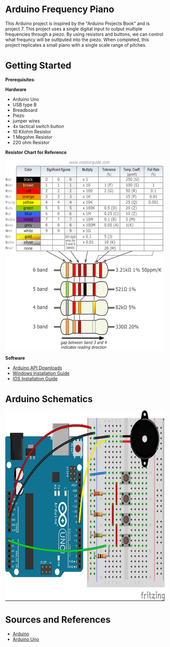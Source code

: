 # Arduino Frequency Piano
This Arduino project is inspired by the "Arduino Projects Book" and is project 7. This project uses a single digital input to output multiple frequencies through a piezo. By using resistors and buttons, we can control what frequncy will be outtputed into the piezo. When completed, this project replicates a small piano with a single scale range of pitches. 
  
# Getting Started
  
  **Prerequisites**:
  
  **Hardware**
  - Arduino Uno
  - USB type B
  - Breadboard
  - Piezo
  - jumper wires
  - 4x tactical switch button
  - 10 Kilohm Resistor
  - 1 Megohm Resistor
  - 220 ohm Resistor
  
  **Resistor Chart for Reference**
  
 
 <img src="Images/Resistor-Chart.png" width="700" height="600">
   
  **Software**
  - [Arduino API Downloads](https://www.arduino.cc/en/main/software)
  - [Windows Installation Guide](https://www.arduino.cc/en/guide/windows)
  - [IOS Installation Guide](https://www.arduino.cc/en/guide/macOSX)

# Arduino Schematics

<img src="Images/Schematics.jpg" width="700" height="600">

# Sources and References
 - [Arduino](https://www.arduino.cc/)
 - [Arduino Uno](https://store.arduino.cc/usa/arduino-starter-kit)
